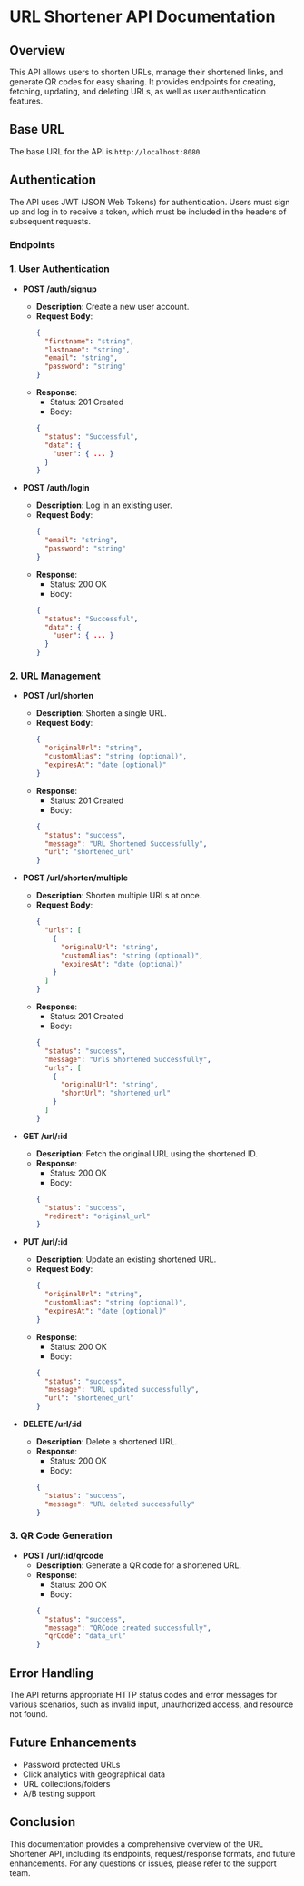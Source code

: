 # URL Shortener API Documentation

## Overview
This API allows users to shorten URLs, manage their shortened links, and generate QR codes for easy sharing. It provides endpoints for creating, fetching, updating, and deleting URLs, as well as user authentication features.

## Base URL
The base URL for the API is `http://localhost:8080`.

## Authentication
The API uses JWT (JSON Web Tokens) for authentication. Users must sign up and log in to receive a token, which must be included in the headers of subsequent requests.

### Endpoints

### 1. User Authentication
- **POST /auth/signup**
  - **Description**: Create a new user account.
  - **Request Body**:
    ```json
    {
      "firstname": "string",
      "lastname": "string",
      "email": "string",
      "password": "string"
    }
    ```
  - **Response**:
    - Status: 201 Created
    - Body:
    ```json
    {
      "status": "Successful",
      "data": {
        "user": { ... }
      }
    }
    ```

- **POST /auth/login**
  - **Description**: Log in an existing user.
  - **Request Body**:
    ```json
    {
      "email": "string",
      "password": "string"
    }
    ```
  - **Response**:
    - Status: 200 OK
    - Body:
    ```json
    {
      "status": "Successful",
      "data": {
        "user": { ... }
      }
    }
    ```

### 2. URL Management
- **POST /url/shorten**
  - **Description**: Shorten a single URL.
  - **Request Body**:
    ```json
    {
      "originalUrl": "string",
      "customAlias": "string (optional)",
      "expiresAt": "date (optional)"
    }
    ```
  - **Response**:
    - Status: 201 Created
    - Body:
    ```json
    {
      "status": "success",
      "message": "URL Shortened Successfully",
      "url": "shortened_url"
    }
    ```

- **POST /url/shorten/multiple**
  - **Description**: Shorten multiple URLs at once.
  - **Request Body**:
    ```json
    {
      "urls": [
        {
          "originalUrl": "string",
          "customAlias": "string (optional)",
          "expiresAt": "date (optional)"
        }
      ]
    }
    ```
  - **Response**:
    - Status: 201 Created
    - Body:
    ```json
    {
      "status": "success",
      "message": "Urls Shortened Successfully",
      "urls": [
        {
          "originalUrl": "string",
          "shortUrl": "shortened_url"
        }
      ]
    }
    ```

- **GET /url/:id**
  - **Description**: Fetch the original URL using the shortened ID.
  - **Response**:
    - Status: 200 OK
    - Body:
    ```json
    {
      "status": "success",
      "redirect": "original_url"
    }
    ```

- **PUT /url/:id**
  - **Description**: Update an existing shortened URL.
  - **Request Body**:
    ```json
    {
      "originalUrl": "string",
      "customAlias": "string (optional)",
      "expiresAt": "date (optional)"
    }
    ```
  - **Response**:
    - Status: 200 OK
    - Body:
    ```json
    {
      "status": "success",
      "message": "URL updated successfully",
      "url": "shortened_url"
    }
    ```

- **DELETE /url/:id**
  - **Description**: Delete a shortened URL.
  - **Response**:
    - Status: 200 OK
    - Body:
    ```json
    {
      "status": "success",
      "message": "URL deleted successfully"
    }
    ```

### 3. QR Code Generation
- **POST /url/:id/qrcode**
  - **Description**: Generate a QR code for a shortened URL.
  - **Response**:
    - Status: 200 OK
    - Body:
    ```json
    {
      "status": "success",
      "message": "QRCode created successfully",
      "qrCode": "data_url"
    }
    ```

## Error Handling
The API returns appropriate HTTP status codes and error messages for various scenarios, such as invalid input, unauthorized access, and resource not found.

## Future Enhancements
- Password protected URLs
- Click analytics with geographical data
- URL collections/folders
- A/B testing support

## Conclusion
This documentation provides a comprehensive overview of the URL Shortener API, including its endpoints, request/response formats, and future enhancements. For any questions or issues, please refer to the support team.




